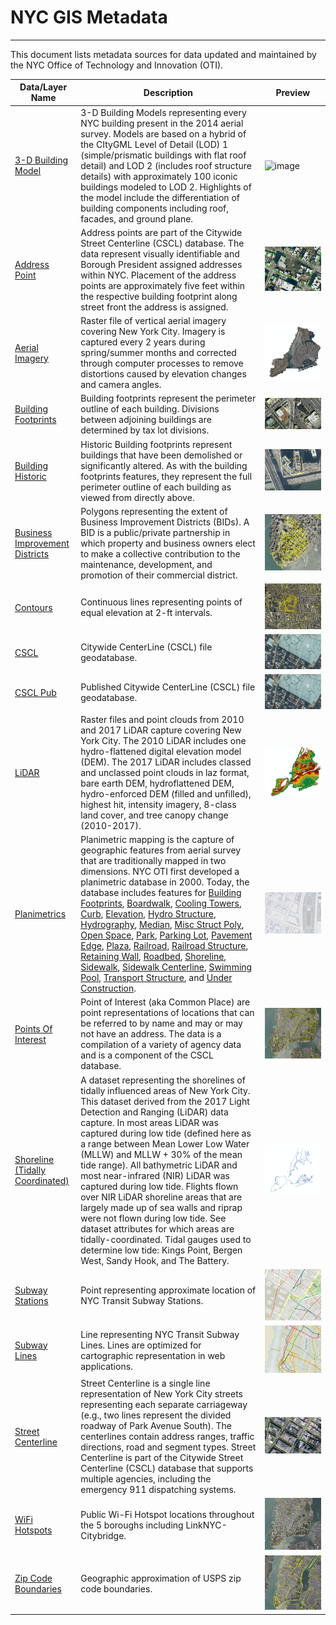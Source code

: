 # NYC GIS Metadata
-------------

This document lists metadata sources for data updated and maintained by the NYC Office of Technology and Innovation (OTI).

| Data/Layer Name | Description | Preview |
| ---|---|---|
[3-D Building Model](https://github.com/CityOfNewYork/nyc-geo-metadata/blob/main/Metadata/Metadata_3DBuildingModel.md) | 3-D Building Models representing every NYC building present in the 2014 aerial survey. Models are based on a hybrid of the CItyGML Level of Detail (LOD) 1 (simple/prismatic buildings with flat roof detail) and LOD 2 (includes roof structure details) with approximately 100 iconic buildings modeled to LOD 2.  Highlights of the model include the differentiation of building components including roof, facades, and ground plane.  | ![image](https://www.nyc.gov/assets/planning/images/content/pages/data-maps/open-data/dcp-nyc3d-model-header.jpg)
[Address Point](https://github.com/CityOfNewYork/nyc-geo-metadata/blob/main/Metadata/Metadata_AddressPoint.md) | Address points are part of the Citywide Street Centerline (CSCL) database. The data represent visually identifiable and Borough President assigned addresses within NYC.  Placement of the address points are approximately five feet within the respective building footprint along  street front the address is assigned.  | ![image](https://github.com/CityOfNewYork/nyc-geo-metadata/blob/main/Images/address-point.png)
[Aerial Imagery](https://github.com/CityOfNewYork/nyc-geo-metadata/blob/main/Metadata/Metadata_AerialImagery.md) | Raster file of vertical aerial imagery covering New York City. Imagery is captured every 2 years during spring/summer months and corrected through computer processes to remove distortions caused by elevation changes and camera angles. | ![image](https://github.com/CityOfNewYork/nyc-geo-metadata/blob/main/Images/AerialImagery.PNG)
[Building Footprints](./Metadata/Metadata_BuildingFootprints.md) | Building footprints represent the perimeter outline of each building. Divisions between adjoining buildings are determined by tax lot divisions.  | ![image](https://github.com/CityOfNewYork/nyc-planimetrics/blob/main/Images/FeatureViews/Build_Foot.png)
[Building Historic](./Metadata/Metadata_BuildingHistoric.md) | Historic Building footprints represent buildings that have been demolished or significantly altered. As with the building footprints features, they represent the full perimeter outline of each building as viewed from directly above. | ![image](./Images/building-historic.png)
[Business Improvement Districts](https://github.com/CityOfNewYork/nyc-geo-metadata/blob/main/Metadata/Metadata_BIDs.md) | Polygons representing the extent of Business Improvement Districts (BIDs). A BID is a public/private partnership in which property and business owners elect to make a collective contribution to the maintenance, development, and promotion of their commercial district.  | ![image](https://github.com/CityOfNewYork/nyc-geo-metadata/blob/main/Images/BusinessImprovementDistricts.PNG)
[Contours](https://github.com/CityOfNewYork/nyc-geo-metadata/blob/main/Metadata/Metadata_Contours.md) | Continuous lines representing points of equal elevation  at 2-ft intervals. | ![image](https://github.com/CityOfNewYork/nyc-geo-metadata/blob/main/Images/Contours.PNG)
[CSCL](./Metadata/CSCL.md) | Citywide CenterLine (CSCL) file geodatabase. | ![image](./Images/CSCL.png)
[CSCL Pub](./Metadata/CSCL_Pub.md) | Published Citywide CenterLine (CSCL) file geodatabase. | ![image](./Images/CSCL.png)
[LiDAR](https://github.com/CityOfNewYork/nyc-geo-metadata/blob/main/Metadata/Metadata_LiDAR_Summary.md) | Raster files and point clouds from 2010 and 2017 LiDAR capture covering New York City. The 2010 LiDAR includes one hydro-flattened digital elevation model (DEM). The 2017 LiDAR includes classed and unclassed point clouds in laz format, bare earth DEM, hydroflattened DEM, hydro-enforced DEM (filled and unfilled), highest hit, intensity imagery, 8-class land cover, and tree canopy change (2010-2017). | ![image](https://github.com/CityOfNewYork/nyc-geo-metadata/blob/main/Images/DEM.PNG)
[Planimetrics](https://github.com/CityOfNewYork/nyc-planimetrics/blob/main/Capture_Rules.md) | Planimetric mapping is the capture of geographic features from aerial survey that are traditionally mapped in two dimensions. NYC OTI first developed a planimetric database in 2000. Today, the database includes features for [Building Footprints](https://github.com/CityOfNewYork/nyc-planimetrics/blob/main/Capture_Rules.md#building-footprint), [Boardwalk](https://github.com/CityOfNewYork/nyc-planimetrics/blob/main/Capture_Rules.md#boardwalk), [Cooling Towers](https://github.com/CityOfNewYork/nyc-planimetrics/blob/main/Capture_Rules.md#cooling-towers), [Curb](https://github.com/CityOfNewYork/nyc-planimetrics/blob/main/Capture_Rules.md#curb), [Elevation](https://github.com/CityOfNewYork/nyc-planimetrics/blob/main/Capture_Rules.md#elevation), [Hydro Structure](https://github.com/CityOfNewYork/nyc-planimetrics/blob/main/Capture_Rules.md#hydro-structure), [Hydrography](https://github.com/CityOfNewYork/nyc-planimetrics/blob/main/Capture_Rules.md#hydrography), [Median](https://github.com/CityOfNewYork/nyc-planimetrics/blob/main/Capture_Rules.md#median), [Misc Struct Poly](https://github.com/CityOfNewYork/nyc-planimetrics/blob/main/Capture_Rules.md#misc-struct-poly), [Open Space](https://github.com/CityOfNewYork/nyc-planimetrics/blob/main/Capture_Rules.md#open-space), [Park](https://github.com/CityOfNewYork/nyc-planimetrics/blob/main/Capture_Rules.md#park), [Parking Lot](https://github.com/CityOfNewYork/nyc-planimetrics/blob/main/Capture_Rules.md#parking-lot), [Pavement Edge](https://github.com/CityOfNewYork/nyc-planimetrics/blob/main/Capture_Rules.md#pavement-edge), [Plaza](https://github.com/CityOfNewYork/nyc-planimetrics/blob/main/Capture_Rules.md#plaza), [Railroad](https://github.com/CityOfNewYork/nyc-planimetrics/blob/main/Capture_Rules.md#railroad), [Railroad Structure](https://github.com/CityOfNewYork/nyc-planimetrics/blob/main/Capture_Rules.md#railroad-structure), [Retaining Wall](https://github.com/CityOfNewYork/nyc-planimetrics/blob/main/Capture_Rules.md#retaining-wall), [Roadbed](https://github.com/CityOfNewYork/nyc-planimetrics/blob/main/Capture_Rules.md#roadbed), [Shoreline](https://github.com/CityOfNewYork/nyc-planimetrics/blob/main/Capture_Rules.md#shoreline), [Sidewalk](https://github.com/CityOfNewYork/nyc-planimetrics/blob/main/Capture_Rules.md#sidewalk), [Sidewalk Centerline](https://github.com/CityOfNewYork/nyc-planimetrics/blob/main/Capture_Rules.md#sidewalk-centerline), [Swimming Pool](https://github.com/CityOfNewYork/nyc-planimetrics/blob/main/Capture_Rules.md#swimming-pool), [Transport Structure](https://github.com/CityOfNewYork/nyc-planimetrics/blob/main/Capture_Rules.md#transport-structure), and [Under Construction](https://github.com/CityOfNewYork/nyc-planimetrics/blob/main/Capture_Rules.md#under-construction). | ![image](https://github.com/CityOfNewYork/nyc-geo-metadata/blob/main/Images/planimetrics_2014.png)
[Points Of Interest](https://github.com/CityOfNewYork/nyc-geo-metadata/blob/main/Metadata/Metadata_PointsOfInterest.md) | Point of Interest (aka Common Place) are point representations of locations that can be referred to by name and may or may not have an address. The data is a compilation of a variety of agency data and is a component of the CSCL database. | ![image](https://github.com/CityOfNewYork/nyc-geo-metadata/blob/main/Images/PointsOfInterest.PNG)
[Shoreline (Tidally Coordinated)](https://github.com/CityOfNewYork/nyc-geo-metadata/blob/main/Metadata/Metadata_TidalShoreline.md) | A dataset representing the shorelines of tidally influenced areas of New York City. This dataset derived from the 2017 Light Detection and Ranging (LiDAR) data capture. In most areas LiDAR was captured during low tide (defined here as a range between Mean Lower Low Water (MLLW) and MLLW + 30% of the mean tide range). All bathymetric LiDAR and most near-infrared (NIR) LiDAR was captured during low tide. Flights flown over NIR LiDAR shoreline areas that are largely made up of sea walls and riprap were not flown during low tide. See dataset attributes for which areas are tidally-coordinated. Tidal gauges used to determine low tide: Kings Point, Bergen West, Sandy Hook, and The Battery. |![image](https://github.com/CityOfNewYork/nyc-geo-metadata/blob/main/Images/TidalShoreline.PNG)
[Subway Stations](https://github.com/CityOfNewYork/nyc-geo-metadata/blob/main/Metadata/Metadata_SubwayStations.md) | Point representing approximate location of NYC Transit Subway Stations.  | ![image](https://github.com/CityOfNewYork/nyc-geo-metadata/blob/main/Images/SubwayStations.PNG)
[Subway Lines](https://github.com/CityOfNewYork/nyc-geo-metadata/blob/main/Metadata/Metadata_SubwayLines.md) | Line representing NYC Transit Subway Lines. Lines are optimized for cartographic representation in web applications.  | ![image](https://github.com/CityOfNewYork/nyc-geo-metadata/blob/main/Images/SubwayLines.PNG)
[Street Centerline](https://github.com/CityOfNewYork/nyc-geo-metadata/blob/main/Metadata/Metadata_StreetCenterline.md) | Street Centerline is a single line representation of New York City streets representing each separate carriageway (e.g., two lines represent the divided roadway of Park Avenue South). The centerlines contain address ranges, traffic directions, road and segment types. Street Centerline is part of the Citywide Street Centerline (CSCL)  database that supports multiple agencies, including the emergency 911 dispatching systems.  | ![image](https://github.com/CityOfNewYork/nyc-geo-metadata/blob/main/Images/StreetCenterline.PNG)
[WiFi Hotspots](https://github.com/CityOfNewYork/nyc-geo-metadata/blob/main/Metadata/Metadata_WiFiHotspots.md) | Public Wi-Fi Hotspot locations throughout the 5 boroughs including LinkNYC-Citybridge. | ![image](https://github.com/CityOfNewYork/nyc-geo-metadata/blob/main/Images/WiFiHotspots.PNG)
[Zip Code Boundaries](https://github.com/CityOfNewYork/nyc-geo-metadata/blob/main/Metadata/Metadata_ZipCodeBoundaries.md) | Geographic approximation of USPS zip code boundaries.  | ![image](https://github.com/CityOfNewYork/nyc-geo-metadata/blob/main/Images/ZipCodeBoundaries.PNG)

